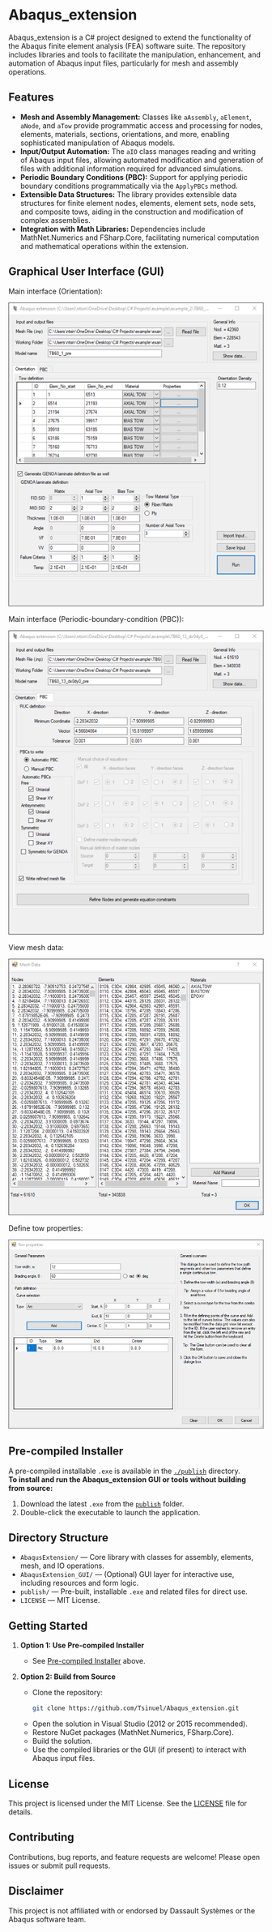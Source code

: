 # Abaqus_extension

Abaqus_extension is a C# project designed to extend the functionality of the Abaqus finite element analysis (FEA) software suite. The repository includes libraries and tools to facilitate the manipulation, enhancement, and automation of Abaqus input files, particularly for mesh and assembly operations.

## Features

- **Mesh and Assembly Management:** Classes like `aAssembly`, `aElement`, `aNode`, and `aTow` provide programmatic access and processing for nodes, elements, materials, sections, orientations, and more, enabling sophisticated manipulation of Abaqus models.
- **Input/Output Automation:** The `aIO` class manages reading and writing of Abaqus input files, allowing automated modification and generation of files with additional information required for advanced simulations.
- **Periodic Boundary Conditions (PBC):** Support for applying periodic boundary conditions programmatically via the `ApplyPBCs` method.
- **Extensible Data Structures:** The library provides extensible data structures for finite element nodes, elements, element sets, node sets, and composite tows, aiding in the construction and modification of complex assemblies.
- **Integration with Math Libraries:** Dependencies include MathNet.Numerics and FSharp.Core, facilitating numerical computation and mathematical operations within the extension.

## Graphical User Interface (GUI)

Main interface (Orientation):

![Main GUI Window_tab1](./images/Main_window_tab1.png)

Main interface (Periodic-boundary-condition (PBC)):

![Main GUI Window_tab2](./images/Main_window_tab2.png)

View mesh data:

![View_mesh_data](./images/Mesh_data_window.png)

Define tow properties:

![Define_tow_properties](./images/Tow_properties_windows.png)

## Pre-compiled Installer

A pre-compiled installable `.exe` is available in the [`./publish`](./publish) directory.  
**To install and run the Abaqus_extension GUI or tools without building from source:**
1. Download the latest `.exe` from the [`publish`](./publish) folder.
2. Double-click the executable to launch the application.

## Directory Structure

- `AbaqusExtension/` — Core library with classes for assembly, elements, mesh, and IO operations.
- `AbaqusExtension_GUI/` — (Optional) GUI layer for interactive use, including resources and form logic.
- `publish/` — Pre-built, installable `.exe` and related files for direct use.
- `LICENSE` — MIT License.

## Getting Started

1. **Option 1: Use Pre-compiled Installer**
   - See [Pre-compiled Installer](#pre-compiled-installer) above.

2. **Option 2: Build from Source**
   - Clone the repository:
     ```bash
     git clone https://github.com/Tsinuel/Abaqus_extension.git
     ```
   - Open the solution in Visual Studio (2012 or 2015 recommended).
   - Restore NuGet packages (MathNet.Numerics, FSharp.Core).
   - Build the solution.
   - Use the compiled libraries or the GUI (if present) to interact with Abaqus input files.

## License

This project is licensed under the MIT License. See the [LICENSE](LICENSE) file for details.

## Contributing

Contributions, bug reports, and feature requests are welcome! Please open issues or submit pull requests.

## Disclaimer

This project is not affiliated with or endorsed by Dassault Systèmes or the Abaqus software team.

